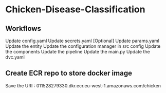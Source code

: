 # Chicken-Disease-Classification

## Workflows
Update config.yaml
Update secrets.yaml [Optional]
Update params.yaml
Update the entity
Update the configuration manager in src config
Update the components
Update the pipeline
Update the main.py
Update the dvc.yaml



## Create ECR repo to store docker image
Save the URI : 011528279330.dkr.ecr.eu-west-1.amazonaws.com/chicken